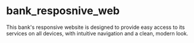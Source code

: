 # bank_resposnive_web

This bank's responsive website is designed to provide easy access to its services on all devices, with intuitive navigation and a clean, modern look. 

